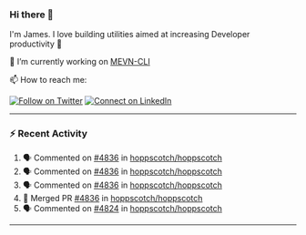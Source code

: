 ### Hi there 👋

I'm James. I love building utilities aimed at increasing Developer productivity :raised_hands: 

🔭 I’m currently working on [MEVN-CLI](https://github.com/madlabsinc/mevn-cli)

📫 How to reach me:

[![Follow on Twitter](https://img.shields.io/badge/--twitter?label=Twitter&logo=Twitter&style=social)](https://twitter.com/james_madhacks) [![Connect on LinkedIn](https://img.shields.io/badge/--linkedin?label=LinkedIn&logo=LinkedIn&style=social)](https://www.linkedin.com/in/jamesgeorge007)

---

### :zap: Recent Activity

<!--START_SECTION:activity-->
1. 🗣 Commented on [#4836](https://github.com/hoppscotch/hoppscotch/pull/4836#issuecomment-2703203573) in [hoppscotch/hoppscotch](https://github.com/hoppscotch/hoppscotch)
2. 🗣 Commented on [#4836](https://github.com/hoppscotch/hoppscotch/pull/4836#issuecomment-2703200152) in [hoppscotch/hoppscotch](https://github.com/hoppscotch/hoppscotch)
3. 🗣 Commented on [#4836](https://github.com/hoppscotch/hoppscotch/pull/4836#issuecomment-2703188740) in [hoppscotch/hoppscotch](https://github.com/hoppscotch/hoppscotch)
4. 🎉 Merged PR [#4836](https://github.com/hoppscotch/hoppscotch/pull/4836) in [hoppscotch/hoppscotch](https://github.com/hoppscotch/hoppscotch)
5. 🗣 Commented on [#4824](https://github.com/hoppscotch/hoppscotch/issues/4824#issuecomment-2701719906) in [hoppscotch/hoppscotch](https://github.com/hoppscotch/hoppscotch)
<!--END_SECTION:activity-->

---

<!--
**jamesgeorge007/jamesgeorge007** is a ✨ _special_ ✨ repository because its `README.md` (this file) appears on your GitHub profile.

Here are some ideas to get you started:

- 🌱 I’m currently learning ...
- 👯 I’m looking to collaborate on ...
- 🤔 I’m looking for help with ...
- 💬 Ask me about ...
- 😄 Pronouns: ...
- ⚡ Fun fact: ...
-->
